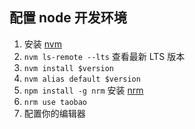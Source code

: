 ## 配置 node 开发环境

1. 安装 [nvm](https://github.com/nvm-sh/nvm)
2. `nvm ls-remote --lts` 查看最新 LTS 版本
3. `nvm install $version`
4. `nvm alias default $version`
5. `npm install -g nrm` 安装 [nrm](https://github.com/Pana/nrm)
6. `nrm use taobao`
7. 配置你的编辑器
